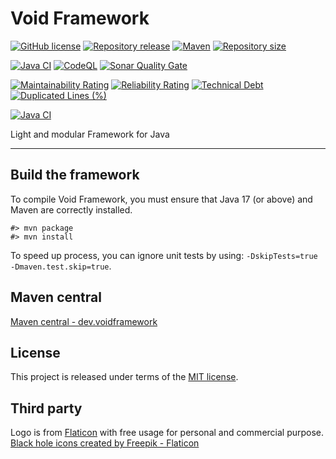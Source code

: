 # Void Framework

[![GitHub license](https://img.shields.io/badge/license-MIT-blue.svg?logo=github)](https://raw.githubusercontent.com/voidframework/voidframework/master/LICENSE)
[![Repository release](https://img.shields.io/github/v/release/voidframework/voidframework?logo=github)](https://github.com/voidframework/voidframework/releases)
[![Maven](https://img.shields.io/maven-central/v/dev.voidframework/voidframework.svg?logo=apache-maven)](https://central.sonatype.com/namespace/dev.voidframework)
[![Repository size](https://img.shields.io/github/repo-size/voidframework/voidframework.svg?logo=git)](https://github.com/voidframework/voidframework)

[![Java CI](https://img.shields.io/github/actions/workflow/status/voidframework/voidframework/build.yml?logo=github&color=%231da868&branch=master)](https://github.com/voidframework/voidframework/actions/workflows/build.yml)
[![CodeQL](https://img.shields.io/github/actions/workflow/status/voidframework/voidframework/codeql-analysis.yml?label=codeql&logo=github&color=%231da868&branch=master)](https://github.com/voidframework/voidframework/actions/workflows/codeql-analysis.yml)
[![Sonar Quality Gate](https://img.shields.io/sonar/quality_gate/voidframework_voidframework?logo=sonarcloud&server=https%3A%2F%2Fsonarcloud.io&color=%231da868)](https://sonarcloud.io/project/overview?id=voidframework_voidframework)

[![Maintainability Rating](https://sonarcloud.io/api/project_badges/measure?project=voidframework_voidframework&metric=sqale_rating)](https://sonarcloud.io/summary/new_code?id=voidframework_voidframework)
[![Reliability Rating](https://sonarcloud.io/api/project_badges/measure?project=voidframework_voidframework&metric=reliability_rating)](https://sonarcloud.io/summary/new_code?id=voidframework_voidframework)
[![Technical Debt](https://sonarcloud.io/api/project_badges/measure?project=voidframework_voidframework&metric=sqale_index)](https://sonarcloud.io/summary/new_code?id=voidframework_voidframework)
[![Duplicated Lines (%)](https://sonarcloud.io/api/project_badges/measure?project=voidframework_voidframework&metric=duplicated_lines_density)](https://sonarcloud.io/summary/new_code?id=voidframework_voidframework)

[![Java CI](https://www.ej-technologies.com/images/product_banners/jprofiler_small.png)](https://www.ej-technologies.com/products/jprofiler/overview.html)

Light and modular Framework for Java
*****



## Build the framework
To compile Void Framework, you must ensure that Java 17 (or above) and Maven are correctly
installed.

    #> mvn package
    #> mvn install

To speed up process, you can ignore unit tests by using: `-DskipTests=true -Dmaven.test.skip=true`.



## Maven central
[Maven central - dev.voidframework](https://search.maven.org/search?q=g:dev.voidframework)



## License
This project is released under terms of the [MIT license](https://raw.githubusercontent.com/voidframework/voidframework/master/LICENSE).



## Third party

Logo is from [Flaticon](https://www.flaticon.com) with 
free usage for personal and commercial purpose. <a href="https://www.flaticon.com/free-icon/black-hole_1873555" title="black hole icons">Black hole icons created by Freepik - Flaticon</a>
